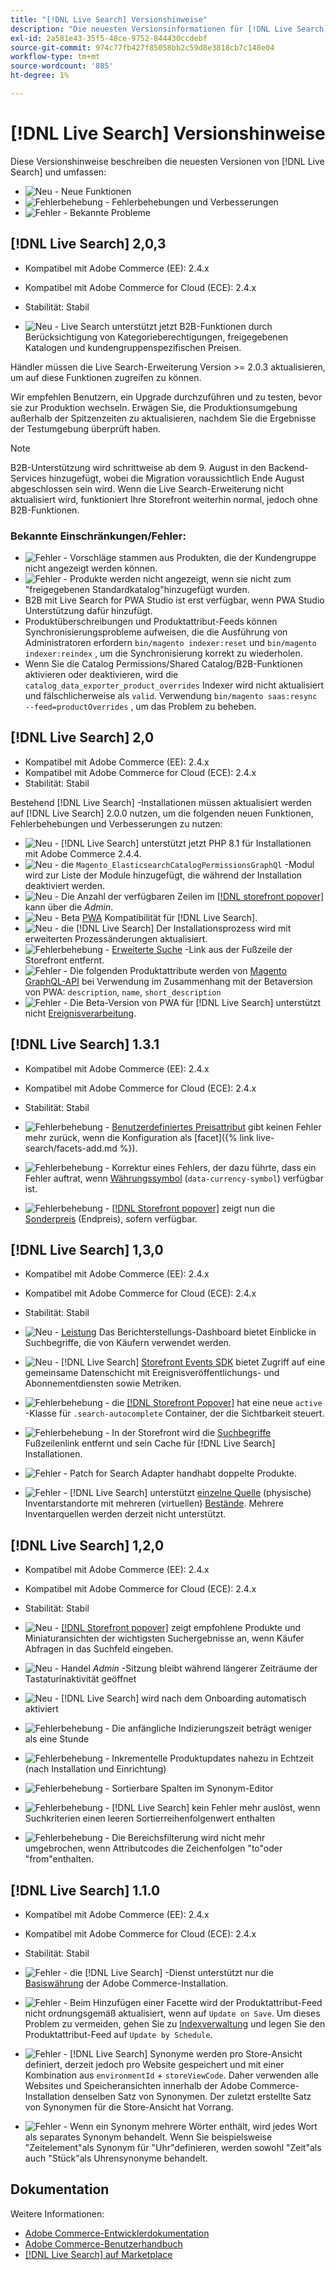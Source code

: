 ```yaml
---
title: "[!DNL Live Search] Versionshinweise"
description: "Die neuesten Versionsinformationen für [!DNL Live Search] von Adobe Commerce."
exl-id: 2a581e43-35f5-48ce-9752-844430ccdebf
source-git-commit: 974c77fb427f85058bb2c59d8e3818cb7c148e04
workflow-type: tm+mt
source-wordcount: '885'
ht-degree: 1%

---
```


# [!DNL Live Search] Versionshinweise

Diese Versionshinweise beschreiben die neuesten Versionen von [!DNL Live Search] und umfassen:

* ![Neu](../assets/new.svg) - Neue Funktionen
* ![Fehlerbehebung](../assets/fix.svg) - Fehlerbehebungen und Verbesserungen
* ![Fehler](../assets/bug.svg) - Bekannte Probleme

## [!DNL Live Search] 2,0,3

* Kompatibel mit Adobe Commerce (EE): 2.4.x
* Kompatibel mit Adobe Commerce for Cloud (ECE): 2.4.x
* Stabilität: Stabil

* ![Neu](../assets/new.svg) - Live Search unterstützt jetzt B2B-Funktionen durch Berücksichtigung von Kategorieberechtigungen, freigegebenen Katalogen und kundengruppenspezifischen Preisen.

Händler müssen die Live Search-Erweiterung Version >= 2.0.3 aktualisieren, um auf diese Funktionen zugreifen zu können.

Wir empfehlen Benutzern, ein Upgrade durchzuführen und zu testen, bevor sie zur Produktion wechseln. Erwägen Sie, die Produktionsumgebung außerhalb der Spitzenzeiten zu aktualisieren, nachdem Sie die Ergebnisse der Testumgebung überprüft haben.

>[!NOTE]
>
>B2B-Unterstützung wird schrittweise ab dem 9. August in den Backend-Services hinzugefügt, wobei die Migration voraussichtlich Ende August abgeschlossen sein wird. Wenn die Live Search-Erweiterung nicht aktualisiert wird, funktioniert Ihre Storefront weiterhin normal, jedoch ohne B2B-Funktionen.

### Bekannte Einschränkungen/Fehler:

* ![Fehler](../assets/bug.svg) - Vorschläge stammen aus Produkten, die der Kundengruppe nicht angezeigt werden können.
* ![Fehler](../assets/bug.svg) - Produkte werden nicht angezeigt, wenn sie nicht zum &quot;freigegebenen Standardkatalog&quot;hinzugefügt wurden.
* B2B mit Live Search for PWA Studio ist erst verfügbar, wenn PWA Studio Unterstützung dafür hinzufügt.
* Produktüberschreibungen und Produktattribut-Feeds können Synchronisierungsprobleme aufweisen, die die Ausführung von Administratoren erfordern `bin/magento indexer:reset` und `bin/magento indexer:reindex` , um die Synchronisierung korrekt zu wiederholen.
* Wenn Sie die Catalog Permissions/Shared Catalog/B2B-Funktionen aktivieren oder deaktivieren, wird die `catalog_data_exporter_product_overrides` Indexer wird nicht aktualisiert und fälschlicherweise als `valid`. Verwendung `bin/magento saas:resync --feed=productOverrides` , um das Problem zu beheben.

## [!DNL Live Search] 2,0

* Kompatibel mit Adobe Commerce (EE): 2.4.x
* Kompatibel mit Adobe Commerce for Cloud (ECE): 2.4.x
* Stabilität: Stabil

Bestehend [!DNL Live Search] -Installationen müssen aktualisiert werden auf [!DNL Live Search] 2.0.0 nutzen, um die folgenden neuen Funktionen, Fehlerbehebungen und Verbesserungen zu nutzen:

* ![Neu](../assets/new.svg) - [!DNL Live Search] unterstützt jetzt PHP 8.1 für Installationen mit Adobe Commerce 2.4.4.
* ![Neu](../assets/new.svg) - die `Magento_ElasticsearchCatalogPermissionsGraphQl` -Modul wird zur Liste der Module hinzugefügt, die während der Installation deaktiviert werden.
* ![Neu](../assets/new.svg) - Die Anzahl der verfügbaren Zeilen im [[!DNL storefront popover]](quick-tour.md) kann über die *Admin*.
* ![Neu](../assets/new.svg) - Beta [PWA](https://developer.adobe.com/commerce/pwa-studio/) Kompatibilität für [!DNL Live Search].
* ![Neu](../assets/new.svg) - die [!DNL Live Search] Der Installationsprozess wird mit erweiterten Prozessänderungen aktualisiert.
* ![Fehlerbehebung](../assets/fix.svg) - [Erweiterte Suche](https://docs.magento.com/user-guide/catalog/search-advanced.html) -Link aus der Fußzeile der Storefront entfernt.
* ![Fehler](../assets/bug.svg) - Die folgenden Produktattribute werden von [Magento GraphQL-API](https://devdocs.magento.com/guides/v2.4/graphql) bei Verwendung im Zusammenhang mit der Betaversion von PWA: `description`, `name`, `short_description`
* ![Fehler](../assets/bug.svg) - Die Beta-Version von PWA für [!DNL Live Search] unterstützt nicht [Ereignisverarbeitung](https://devdocs.magento.com/shared-services/storefront-events-sdk.html).

## [!DNL Live Search] 1.3.1

* Kompatibel mit Adobe Commerce (EE): 2.4.x
* Kompatibel mit Adobe Commerce for Cloud (ECE): 2.4.x
* Stabilität: Stabil

* ![Fehlerbehebung](../assets/fix.svg) - [Benutzerdefiniertes Preisattribut](https://docs.magento.com/user-guide/stores/attributes-input-types.html) gibt keinen Fehler mehr zurück, wenn die Konfiguration als [facet]({% link live-search/facets-add.md %}).
* ![Fehlerbehebung](../assets/fix.svg) - Korrektur eines Fehlers, der dazu führte, dass ein Fehler auftrat, wenn [Währungssymbol](https://docs.magento.com/user-guide/stores/currency-symbols.html) (`data-currency-symbol`) verfügbar ist.
* ![Fehlerbehebung](../assets/fix.svg) - [[!DNL Storefront popover]](storefront-popover.md) zeigt nun die [Sonderpreis](https://docs.magento.com/user-guide/catalog/product-price-special.html) (Endpreis), sofern verfügbar.

## [!DNL Live Search] 1,3,0

* Kompatibel mit Adobe Commerce (EE): 2.4.x
* Kompatibel mit Adobe Commerce for Cloud (ECE): 2.4.x
* Stabilität: Stabil

* ![Neu](../assets/new.svg) - [Leistung](performance.md) Das Berichterstellungs-Dashboard bietet Einblicke in Suchbegriffe, die von Käufern verwendet werden.
* ![Neu](../assets/new.svg) - [!DNL Live Search] [Storefront Events SDK](https://devdocs.magento.com/shared-services/storefront-events-sdk.html) bietet Zugriff auf eine gemeinsame Datenschicht mit Ereignisveröffentlichungs- und Abonnementdiensten sowie Metriken.
* ![Fehlerbehebung](../assets/fix.svg) - die [[!DNL Storefront Popover]](https://devdocs.magento.com/live-search/storefront-popover.html) hat eine neue `active` -Klasse für `.search-autocomplete` Container, der die Sichtbarkeit steuert.
* ![Fehlerbehebung](../assets/fix.svg) - In der Storefront wird die [Suchbegriffe](https://docs.magento.com/user-guide/marketing/search-terms-popular.html) Fußzeilenlink entfernt und sein Cache für [!DNL Live Search] Installationen.
* ![Fehler](../assets/bug.svg) - Patch for Search Adapter handhabt doppelte Produkte.
* ![Fehler](../assets/bug.svg) - [!DNL Live Search] unterstützt [einzelne Quelle](https://docs.magento.com/user-guide/catalog/inventory-sources.html) (physische) Inventarstandorte mit mehreren (virtuellen) [Bestände](https://docs.magento.com/user-guide/catalog/inventory-stock.html). Mehrere Inventarquellen werden derzeit nicht unterstützt.

## [!DNL Live Search] 1,2,0

* Kompatibel mit Adobe Commerce (EE): 2.4.x
* Kompatibel mit Adobe Commerce for Cloud (ECE): 2.4.x
* Stabilität: Stabil

* ![Neu](../assets/new.svg) - [[!DNL Storefront popover]](storefront-popover.md) zeigt empfohlene Produkte und Miniaturansichten der wichtigsten Suchergebnisse an, wenn Käufer Abfragen in das Suchfeld eingeben.
* ![Neu](../assets/new.svg) - Handel *Admin* -Sitzung bleibt während längerer Zeiträume der Tastaturinaktivität geöffnet
* ![Neu](../assets/new.svg) - [!DNL Live Search] wird nach dem Onboarding automatisch aktiviert
* ![Fehlerbehebung](../assets/fix.svg) - Die anfängliche Indizierungszeit beträgt weniger als eine Stunde
* ![Fehlerbehebung](../assets/fix.svg) - Inkrementelle Produktupdates nahezu in Echtzeit (nach Installation und Einrichtung)
* ![Fehlerbehebung](../assets/fix.svg) - Sortierbare Spalten im Synonym-Editor
* ![Fehlerbehebung](../assets/fix.svg) - [!DNL Live Search] kein Fehler mehr auslöst, wenn Suchkriterien einen leeren Sortierreihenfolgenwert enthalten
* ![Fehlerbehebung](../assets/fix.svg) - Die Bereichsfilterung wird nicht mehr umgebrochen, wenn Attributcodes die Zeichenfolgen &quot;to&quot;oder &quot;from&quot;enthalten.

## [!DNL Live Search] 1.1.0

* Kompatibel mit Adobe Commerce (EE): 2.4.x
* Kompatibel mit Adobe Commerce for Cloud (ECE): 2.4.x
* Stabilität: Stabil

* ![Fehler](../assets/bug.svg) - die [!DNL Live Search] -Dienst unterstützt nur die [Basiswährung](https://docs.magento.com/user-guide/stores/currency-configuration.html) der Adobe Commerce-Installation.
* ![Fehler](../assets/bug.svg) - Beim Hinzufügen einer Facette wird der Produktattribut-Feed nicht ordnungsgemäß aktualisiert, wenn auf `Update on Save`. Um dieses Problem zu vermeiden, gehen Sie zu [Indexverwaltung](https://docs.magento.com/user-guide/system/index-management.html) und legen Sie den Produktattribut-Feed auf `Update by Schedule`.
* ![Fehler](../assets/bug.svg) - [!DNL Live Search] Synonyme werden pro Store-Ansicht definiert, derzeit jedoch pro Website gespeichert und mit einer Kombination aus `environmentId` + `storeViewCode`. Daher verwenden alle Websites und Speicheransichten innerhalb der Adobe Commerce-Installation denselben Satz von Synonymen. Der zuletzt erstellte Satz von Synonymen für die Store-Ansicht hat Vorrang.
* ![Fehler](../assets/bug.svg) - Wenn ein Synonym mehrere Wörter enthält, wird jedes Wort als separates Synonym behandelt. Wenn Sie beispielsweise &quot;Zeitelement&quot;als Synonym für &quot;Uhr&quot;definieren, werden sowohl &quot;Zeit&quot;als auch &quot;Stück&quot;als Uhrensynonyme behandelt.

## Dokumentation

Weitere Informationen:

* [Adobe Commerce-Entwicklerdokumentation](https://devdocs.magento.com/)
* [Adobe Commerce-Benutzerhandbuch](https://docs.magento.com/user-guide/)
* [[!DNL Live Search] auf Marketplace](https://marketplace.magento.com/magento-live-search.html)
